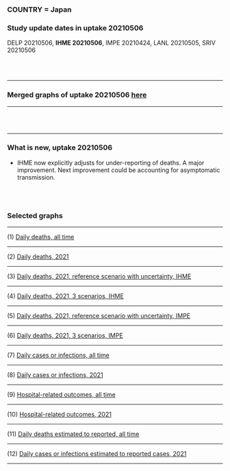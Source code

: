 ### COUNTRY = Japan

### Study update dates in uptake 20210506

DELP 20210506, **IHME 20210506**, IMPE 20210424, LANL 20210505, SRIV 20210506


<br/><br/>
****

### Merged graphs of uptake 20210506 [here](https://github.com/pourmalek/covir2/blob/main/ADAPTATIONS_EXAMPLES/Japan_20210506/graphs%20merged%2020210506.pdf)

****

<br/><br/>

****

### What is new, uptake 20210506
 

* IHME now explicitly adjusts for under-reporting of deaths. A major improvement. Next improvement could be accounting for asymptomatic transmission. 



<br/><br/>



### Selected graphs

****

(1) [Daily deaths, all time](https://github.com/pourmalek/covir2/blob/main/ADAPTATIONS_EXAMPLES/Japan_20210506/output/merge/graph%2011%20COVID-19%20daily%20deaths%2C%20Japan%2C%20reference%20scenarios%2C%20all%20time.pdf)


****

(2) [Daily deaths, 2021](https://github.com/pourmalek/covir2/blob/main/ADAPTATIONS_EXAMPLES/Japan_20210506/output/merge/graph%2012%20COVID-19%20daily%20deaths%2C%20Japan%2C%20reference%20scenarios.pdf)


****

(3) [Daily deaths, 2021, reference scenario with uncertainty, IHME](https://github.com/pourmalek/covir2/blob/main/ADAPTATIONS_EXAMPLES/Japan_20210506/output/merge/graph%2014%20COVID-19%20daily%20deaths%2C%20Japan%2C%20reference%20scenario%20with%20uncertainty%2C%20IHME.pdf)


****

(4) [Daily deaths, 2021, 3 scenarios, IHME](https://github.com/pourmalek/covir2/blob/main/ADAPTATIONS_EXAMPLES/Japan_20210506/output/merge/graph%2015%20COVID-19%20daily%20deaths%2C%20Japan%2C%203%20scenarios%2C%20IHME.pdf)


****

(5) [Daily deaths, 2021, reference scenario with uncertainty, IMPE](https://github.com/pourmalek/covir2/blob/main/ADAPTATIONS_EXAMPLES/Japan_20210506/output/merge/graph%2016%20COVID-19%20daily%20deaths%2C%20Japan%2C%20reference%20scenario%20with%20uncertainty%2C%20IMPE.pdf)


****

(6) [Daily deaths, 2021, 3 scenarios, IMPE](https://github.com/pourmalek/covir2/blob/main/ADAPTATIONS_EXAMPLES/Japan_20210506/output/merge/graph%2017%20COVID-19%20daily%20deaths%2C%20Japan%2C%203%20scenarios%2C%20IMPE.pdf)


****

(7) [Daily cases or infections, all time](https://github.com/pourmalek/covir2/blob/main/ADAPTATIONS_EXAMPLES/Japan_20210506/output/merge/graph%2021%20COVID-19%20daily%20cases%2C%20Japan%2C%20reference%20scenarios%2C%20all%20time.pdf)

  
****

(8) [Daily cases or infections, 2021](https://github.com/pourmalek/covir2/blob/main/ADAPTATIONS_EXAMPLES/Japan_20210506/output/merge/graph%2022%20COVID-19%20daily%20cases%2C%20Japan%2C%20reference%20scenarios.pdf)

  
****

(9) [Hospital-related outcomes, all time](https://github.com/pourmalek/covir2/blob/main/ADAPTATIONS_EXAMPLES/Japan_20210506/output/merge/graph%2071%20COVID-19%20hospital-related%20outcomes%2C%20all%20time.pdf)


****

(10) [Hospital-related outcomes, 2021](https://github.com/pourmalek/covir2/blob/main/ADAPTATIONS_EXAMPLES/Japan_20210506/output/merge/graph%2072%20COVID-19%20hospital-related%20outcomes%2C%20wo%20extremes%2C%202021.pdf)


****

(11) [Daily deaths estimated to reported, all time](https://github.com/pourmalek/covir2/blob/main/ADAPTATIONS_EXAMPLES/Japan_20210506/output/merge/graph%2091%20COVID-19%20daily%20deaths%20estimated%20to%20reported%2C%20Japan%2C%20reference%20scenarios%2C%20all%20time.pdf)

  
****

(12) [Daily cases or infections estimated to reported cases, 2021](https://github.com/pourmalek/covir2/blob/main/ADAPTATIONS_EXAMPLES/Japan_20210506/output/merge/graph%2094%20COVID-19%20daily%20cases%20estimated%20to%20reported%2C%20Japan%2C%20reference%20scenarios.pdf) 

  
****

